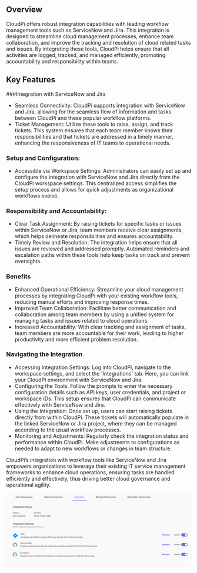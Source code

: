 ## Overview 
CloudPi offers robust integration capabilities with leading workflow management tools such 
as ServiceNow and Jira. This integration is designed to streamline cloud management 
processes, enhance team collaboration, and improve the tracking and resolution of cloud related tasks and issues. By integrating these tools, CloudPi helps ensure that all activities 
are logged, tracked, and managed efficiently, promoting accountability and responsibility 
within teams. 

## Key Features 
 
###Integration with ServiceNow and Jira
- Seamless Connectivity: CloudPi supports integration with ServiceNow and Jira, allowing for 
the seamless flow of information and tasks between CloudPi and these popular workflow 
platforms. 
- Ticket Management: Utilize these tools to raise, assign, and track tickets. This system 
ensures that each team member knows their responsibilities and that tickets are addressed 
in a timely manner, enhancing the responsiveness of IT teams to operational needs. 
 
### Setup and Configuration: 
- Accessible via Workspace Settings: Administrators can easily set up and configure the 
integration with ServiceNow and Jira directly from the CloudPi workspace settings. This 
centralized access simplifies the setup process and allows for quick adjustments as 
organizational workflows evolve. 
 
### Responsibility and Accountability: 
- Clear Task Assignment: By raising tickets for specific tasks or issues within ServiceNow or 
Jira, team members receive clear assignments, which helps delineate responsibilities and 
ensures accountability. 
- Timely Review and Resolution: The integration helps ensure that all issues are reviewed 
and addressed promptly. Automated reminders and escalation paths within these tools help 
keep tasks on track and prevent oversights. 
 
### Benefits 
- Enhanced Operational Efficiency: Streamline your cloud management processes by 
integrating CloudPi with your existing workflow tools, reducing manual efforts and 
improving response times. 
- Improved Team Collaboration: Facilitate better communication and collaboration among 
team members by using a unified system for managing tasks and issues related to cloud 
operations. 
- Increased Accountability: With clear tracking and assignment of tasks, team members are 
more accountable for their work, leading to higher productivity and more efficient problem 
resolution. 
 
### Navigating the Integration 
 
- Accessing Integration Settings: Log into CloudPi, navigate to the workspace settings, and 
select the 'Integrations' tab. Here, you can link your CloudPi environment with ServiceNow 
and Jira. 
- Configuring the Tools: Follow the prompts to enter the necessary configuration details 
such as API keys, user credentials, and project or workspace IDs. This setup ensures that 
CloudPi can communicate effectively with ServiceNow and Jira. 
- Using the Integration: Once set up, users can start raising tickets directly from within 
CloudPi. These tickets will automatically populate in the linked ServiceNow or Jira project, 
where they can be managed according to the usual workflow processes. 
- Monitoring and Adjustments: Regularly check the integration status and performance 
within CloudPi. Make adjustments to configurations as needed to adapt to new workflows 
or changes in team structure. 
 
 
CloudPi’s integration with workflow tools like ServiceNow and Jira empowers organizations 
to leverage their existing IT service management frameworks to enhance cloud operations, 
ensuring tasks are handled efficiently and effectively, thus driving better cloud governance 
and operational agility.

![Adding a Role](images/integration.png)